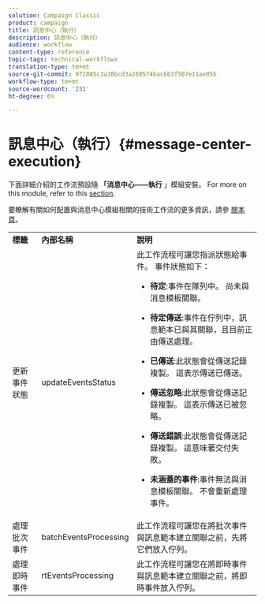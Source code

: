 ```yaml
---
solution: Campaign Classic
product: campaign
title: 訊息中心（執行）
description: 訊息中心（執行）
audience: workflow
content-type: reference
topic-tags: technical-workflows
translation-type: tm+mt
source-git-commit: 972885c3a38bcd3a260574bacbb3f507e11ae05b
workflow-type: tm+mt
source-wordcount: '231'
ht-degree: 6%

---
```



# 訊息中心（執行）{#message-center-execution}

下面詳細介紹的工作流預設隨 **「消息中心——執行** 」模組安裝。 For more on this module, refer to this [section](../../message-center/using/about-transactional-messaging.md).

要瞭解有關如何配置與消息中心模組相關的技術工作流的更多資訊，請參 [閱本頁](../../message-center/using/technical-workflows.md)。

<table> 
 <tbody> 
  <tr> 
   <td> <strong>標籤</strong><br /> </td> 
   <td> <strong>內部名稱</strong><br /> </td> 
   <td> <strong>說明</strong><br /> </td> 
  </tr> 
  <tr> 
   <td> <span class="uicontrol">更新事件狀態</span> <br /> </td> 
   <td> <span class="uicontrol">updateEventsStatus</span> <br /> </td> 
   <td> 此工作流程可讓您指派狀態給事件。 事件狀態如下：<br /> 
    <ul> 
     <li> <p><strong>待定</strong>:事件在隊列中。 尚未與消息模板關聯。</p> </li> 
     <li> <p><strong>待定傳送</strong>:事件在佇列中，訊息範本已與其關聯，且目前正由傳送處理。</p> </li> 
     <li> <p><strong>已傳送</strong>:此狀態會從傳送記錄複製。 這表示傳送已傳送。</p> </li> 
     <li> <p><strong>傳送忽略</strong>:此狀態會從傳送記錄複製。 這表示傳送已被忽略。</p> </li> 
     <li> <p><strong>傳送錯誤</strong>:此狀態會從傳送記錄複製。 這意味著交付失敗。</p> </li> 
     <li> <p><strong>未涵蓋的事件</strong>:事件無法與消息模板關聯。 不會重新處理事件。</p> </li> 
    </ul> </td> 
  </tr> 
  <tr> 
   <td> <span class="uicontrol">處理批次事件</span> <br /> </td> 
   <td> <span class="uicontrol">batchEventsProcessing</span> <br /> </td> 
   <td> 此工作流程可讓您在將批次事件與訊息範本建立關聯之前，先將它們放入佇列。 <br /> </td> 
  </tr> 
  <tr> 
   <td> <span class="uicontrol">處理即時事件</span> <br /> </td> 
   <td> <span class="uicontrol">rtEventsProcessing</span> <br /> </td> 
   <td> 此工作流程可讓您在將即時事件與訊息範本建立關聯之前，將即時事件放入佇列。 <br /> </td> 
  </tr> 
 </tbody> 
</table>

